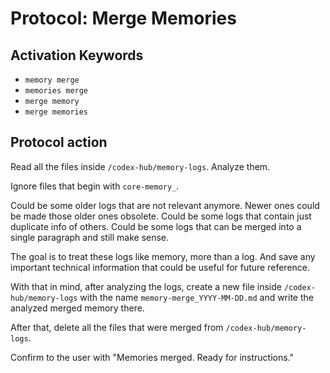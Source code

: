 # Protocol: Merge Memories

## Activation Keywords
- `memory merge`
- `memories merge`
- `merge memory`
- `merge memories`

## Protocol action
Read all the files inside `/codex-hub/memory-logs`. Analyze them.

Ignore files that begin with `core-memory_`.

Could be some older logs that are not relevant anymore. Newer ones could be made those older ones obsolete.
Could be some logs that contain just duplicate info of others.
Could be some logs that can be merged into a single paragraph and still make sense.

The goal is to treat these logs like memory, more than a log. And save any important technical information that could be useful for future reference.

With that in mind, after analyzing the logs, create a new file inside `/codex-hub/memory-logs` with the name `memory-merge_YYYY-MM-DD.md` and write the analyzed merged memory there.

After that, delete all the files that were merged from `/codex-hub/memory-logs`.

Confirm to the user with "Memories merged. Ready for instructions."
